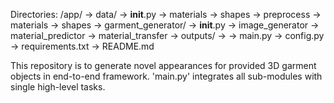 Directories:
    /app/
        -> data/
                -> __init__.py
                -> materials
                -> shapes
                -> preprocess
                        -> materials
                        -> shapes
        -> garment_generator/
                -> __init__.py
                -> image_generator
                -> material_predictor
                -> material_transfer
        -> outputs/
                ->
        -> main.py
        -> config.py
        -> requirements.txt
        -> README.md

This repository is to generate novel appearances for provided 3D garment objects in end-to-end framework.
'main.py' integrates all sub-modules with single high-level tasks. 